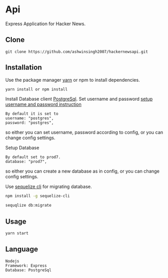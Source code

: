 # Api

Express Application for Hacker News.

## Clone

```
git clone https://github.com/ashwinsingh2007/hackernewsapi.git
```

## Installation

Use the package manager [yarn](https://yarnpkg.com/en/) or npm to install dependencies.

```bash
yarn install or npm install
```

Install Database client [PostgreSql](https://www.postgresql.org/download/).
Set username and password [setup username and password instruction](https://enterprise.arcgis.com/en/server/10.3/cloud/amazon/change-default-database-passwords-on-linux.htm)

```
By default it is set to
username: "postgres",
password: "postgres",
```
so either you can set username, password according to config, or you can change config settings.

Setup Database
```
By default set to prod7.
database: "prod7",
```
so either you can create a new database as in config, or you can change config settings.

Use [sequelize cli](https://www.npmjs.com/package/sequelize-cli) for migrating database.

```bash
npm install -g sequelize-cli

sequqlize db:migrate
```


## Usage

```javascript
yarn start
```


## Language

```
Nodejs
Framework: Express
Database: PostgreSql
```